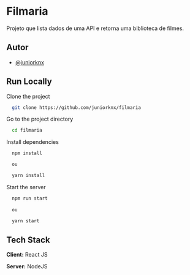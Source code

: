 
# Filmaria

Projeto que lista dados de uma API e retorna uma biblioteca de filmes. 


## Autor

- [@juniorknx](https://www.github.com/juniorknx)

  
## Run Locally

Clone the project

```bash
  git clone https://github.com/juniorknx/filmaria
```

Go to the project directory

```bash
  cd filmaria
```

Install dependencies

```bash
  npm install

  ou 

  yarn install
```

Start the server

```bash
  npm run start
  
  ou

  yarn start
```

  
## Tech Stack

**Client:** React JS

**Server:** NodeJS

  